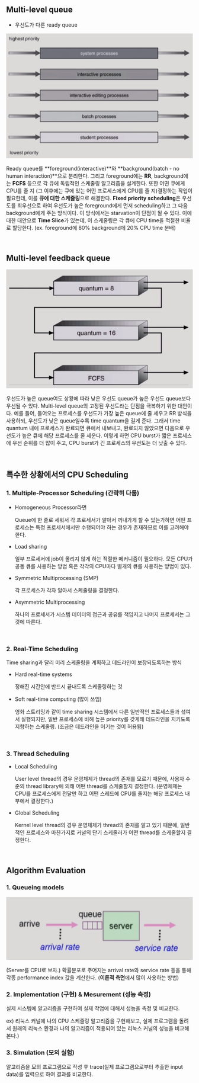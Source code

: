 ## Multi-level queue

* 우선도가 다른 ready queue

![img](../image/os_img/mulit_level_queue.png)

Ready queue를 **foreground(interactive)**와 **background(batch - no human interaction)**으로 분리한다. 그리고 foreground에는 **RR**, background에는 **FCFS** 등으로 각 큐에 독립적인 스케줄링 알고리즘을 설계한다. 또한 어떤 큐에게 CPU를 줄 지 (그 이후에는 큐에 있는 어떤 프로세스에게 CPU를 줄 지)결정하는 작업이 필요한데, 이를 **큐에 대한 스케줄링**으로 해결한다. **Fixed priority scheduling**은 우선도를 최우선으로 하여 우선도가 높은 foreground에게 먼저 scheduling하고 그 다음 background에게 주는 방식이다. 이 방식에서는 starvation이 단점이 될 수 있다. 이에 대한 대안으로 **Time Slice**가 있는데, 이 스케줄링은 각 큐에 CPU time을 적절한 비율로 할당한다. (ex. foreground에 80% background에 20% CPU time 분배)

​    

## Multi-level feedback queue

![img](../image/os_img/mulit_level_feedback_queue.png)

우선도가 높은 queue여도 상황에 따라 낮은 우선도 queue가 높은 우선도 queue보다 우선될 수 있다. Multi-level queue의 고정된 우선도라는 단점을 극복하기 위한 대안이다. 예를 들어, 들어오는 프로세스를 우선도가 가장 높은 queue에 줄 세우고 RR 방식을 사용하되, 우선도가 낮은 queue일수록 time quantum을 길게 준다. 그래서 time quantum 내에 프로세스가 완료되면 큐에서 내보내고, 완료되지 않았으면 다음으로 우선도가 높은 큐에 해당 프로세스를 줄 세운다. 이렇게 하면 CPU burst가 짧은 프로세스에 우선 순위를 더 많이 주고, CPU burst가 긴 프로세스의 우선도는 더 낮출 수 있다.

​    

## 특수한 상황에서의 CPU Scheduling

### 1. Multiple-Processor Scheduling (간략히 다룸)

* Homogeneous Processor라면

  Queue에 한 줄로 세워서 각 프로세서가 알아서 꺼내가게 할 수 있는가하면 어떤 프로세스는 특정 프로세서에서만 수행되어야 하는 경우가 존재하므로 이를 고려해야 한다.

* Load sharing

  일부 프로세서에 job이 몰리지 않게 하는 적절한 메커니즘이 필요하다. 모든 CPU가 공동 큐를 사용하는 방법 혹은 각각의 CPU마다 별개의 큐를 사용하는 방법이 있다.

* Symmetric Multiprocessing (SMP)

  각 프로세스가 각자 알아서 스케줄링을 결정한다.

* Asymmetric Multiprocessing

  하나의 프로세서가 시스템 데이터의 접근과 공유를 책임지고 나머지 프로세서는 그것에 따른다.

​    

### 2. Real-Time Scheduling

Time sharing과 달리 미리 스케줄링을 계획하고 데드라인이 보장되도록하는 방식

* Hard real-time systems

  정해진 시간안에 반드시 끝내도록 스케줄링하는 것

* Soft real-time computing (많이 쓰임)

  영화 스트리밍과 같이 time sharing 시스템에서 다른 일반적인 프로세스들과 섞여서 실행되지만, 일반 프로세스에 비해 높은 priority를 갖게해 데드라인을 지키도록 지향하는 스케줄링. (조금은 데드라인을 어기는 것이 허용됨)

​    

###  3. Thread Scheduling

* Local Scheduling

  User level thread의 경우 운영체제가 thread의 존재를 모르기 때문에, 사용자 수준의 thread library에 의해 어떤 thread를 스케줄할지 결정한다. (운영체제는 CPU를 프로세스에게 전달만 하고 어떤 스레드에 CPU를 줄지는 해당 프로세스 내부에서 결정한다.)

* Global Scheduling

  Kernel level thread의 경우 운영체제가 thread의 존재를 알고 있기 때문에, 일반적인 프로세스와 마찬가지로 커널의 단기 스케줄러가 어떤 thread를 스케줄할지 결정한다.

​    

## Algorithm Evaluation

### 1. Queueing models

![img](../image/os_img/queueing_model.png)

(Server를 CPU로 보자.) 확률분포로 주어지는 arrival rate와 service rate 등을 통해 각종 performance index 값을 계산한다. (**이론적 측면**에서 많이 사용하는 방법) 

### 2. Implementation (구현) & Mesurement (성능 측정)

실제 시스템에 알고리즘을 구현하여 실제 작업에 대해서 성능을 측정 및 비교한다.

ex) 리눅스 커널에 나의 CPU 스케줄링 알고리즘을 구현해보고, 실제 프로그램을 돌려서 원래의 리눅스 환경과 나의 알고리즘이 적용되어 있는 리눅스 커널의 성능을 비교해본다.)

### 3. Simulation (모의 실험)

알고리즘을 모의 프로그램으로 작성 후 trace(실제 프로그램으로부터 추출한 input data)를 입력으로 하여 결과를 비교한다. 